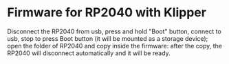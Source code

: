 # Firmware for RP2040 with Klipper

Disconnect the RP2040 from usb, press and hold "Boot" button, connect to usb, stop to press Boot button (it will be mounted as a storage device);
open the folder of RP2040 and copy inside the firmware: after the copy, the RP2040 will disconnect automatically and it will be ready.

